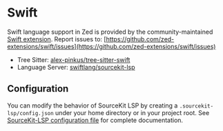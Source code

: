 # Swift

Swift language support in Zed is provided by the community-maintained [Swift extension](https://github.com/zed-extensions/swift).
Report issues to: [https://github.com/zed-extensions/swift/issues](https://github.com/zed-extensions/swift/issues)

- Tree Sitter: [alex-pinkus/tree-sitter-swift](https://github.com/alex-pinkus/tree-sitter-swift)
- Language Server: [swiftlang/sourcekit-lsp](https://github.com/swiftlang/sourcekit-lsp)

## Configuration

You can modify the behavior of SourceKit LSP by creating a `.sourcekit-lsp/config.json` under your home directory or in your project root. See [SourceKit-LSP configuration file](https://github.com/swiftlang/sourcekit-lsp/blob/main/Documentation/Configuration%20File.md) for complete documentation.

